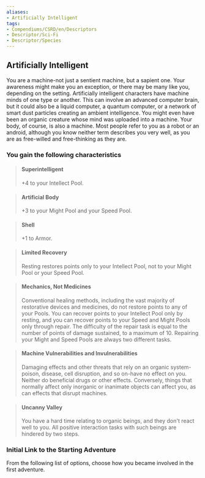 ```yaml
---
aliases:
- Artificially Intelligent
tags:
- Compendiums/CSRD/en/Descriptors
- Descriptor/Sci-Fi
- Descriptor/Species
---
```


## Artificially Intelligent  
You are a machine-not just a sentient machine, but a sapient one. Your awareness might make you an exception, or there may be many like you, depending on the setting. Artificially intelligent characters have machine minds of one type or another. This can involve an advanced computer brain, but it could also be a liquid computer, a quantum computer, or a network of smart dust particles creating an ambient intelligence. You might even have been an organic creature whose mind was uploaded into a machine. Your body, of course, is also a machine. Most people refer to you as a robot or an android, although you know neither term describes you very well, as you are as free-willed and free-thinking as they are.
### You gain the following characteristics  
> #### Superintelligent
> +4 to your Intellect Pool.  

> #### Artificial Body
> +3 to your Might Pool and your Speed Pool.  

> #### Shell
> +1 to Armor.  

> #### Limited Recovery
> Resting restores points only to your Intellect Pool, not to your Might Pool or your Speed Pool.  

> #### Mechanics, Not Medicines
> Conventional healing methods, including the vast majority of restorative devices and medicines, do not restore points to any of your Pools. You can recover points to your Intellect Pool only by resting, and you can recover points to your Speed and Might Pools only through repair. The difficulty of the repair task is equal to the number of points of damage sustained, to a maximum of 10. Repairing your Might and Speed Pools are always two different tasks.  

> #### Machine Vulnerabilities and Invulnerabilities
> Damaging effects and other threats that rely on an organic system-poison, disease, cell disruption, and so on-have no effect on you. Neither do beneficial drugs or other effects. Conversely, things that normally affect only inorganic or inanimate objects can affect you, as can effects that disrupt machines.  

> #### Uncanny Valley
> You have a hard time relating to organic beings, and they don't react well to you. All positive interaction tasks with such beings are hindered by two steps.  

### Initial Link to the Starting Adventure  
From the following list of options, choose how you became involved in the first adventure.  